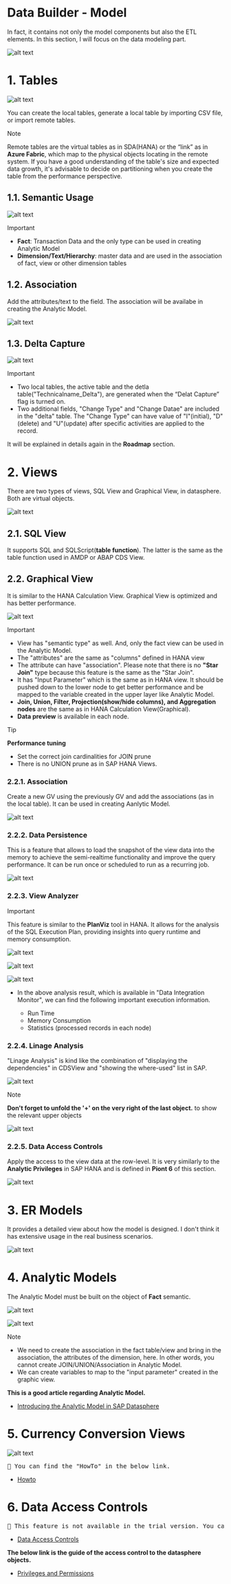 # Data Builder - Model

In fact, it contains not only the model components but also the ETL elements. In this section, I will focus on the data modeling part.

![alt text](/DataBuilder/images/DataBuilder.png?raw=true)


# 1. Tables

![alt text](/DataBuilder/images/Tables.png?raw=true)

You can create the local tables, generate a local table by importing CSV file, or import remote tables. 

> [!NOTE]
> Remote tables are the virtual tables as in SDA(HANA) or the “link” as in **Azure Fabric**, which map to the physical objects locating in the remote system.
> If you have a good understanding of the table's size and expected data growth, it's advisable to decide on partitioning when you create the table from the performance perspective.

## 1.1. Semantic Usage
![alt text](/DataBuilder/images/NewTable.png?raw=true)

> [!IMPORTANT] 
> -	**Fact**: Transaction Data and the only type can be used in creating Analytic Model
> -	**Dimension/Text/Hierarchy**: master data and are used in the association of fact, view or other dimension tables 

## 1.2. Association
Add the attributes/text to the field. The association will be availabe in creating the Analytic Model.

![alt text](/DataBuilder/images/TableAssociation.png?raw=true)


## 1.3. Delta Capture 

![alt text](/DataBuilder/images/TableDelta.png?raw=true)

> [!IMPORTANT] 
> - Two local tables, the active table and the detla table("Technicalname_Delta"), are generated when the “Delat Capture” flag is turned on. 
> - Two additional fields, "Change Type" and "Change Datae" are included in the "delta" table. The "Change Type" can have value of "I"(initial), "D"(delete) and "U"(update) after specific activities are applied to the record.

It will be explained in details again in the **Roadmap** section.

# 2. Views
There are two types of views, SQL View and Graphical View, in datasphere. Both are virtual objects. <BR/>

![alt text](/DataBuilder/images/Views.png?raw=true)

## 2.1. SQL View
It supports SQL and SQLScript(**table function**). The latter is the same as the table function used in AMDP or ABAP CDS View.

## 2.2. Graphical View
It is similar to the HANA Calculation View. Graphical View is optimized and has better performance.

![alt text](/DataBuilder/images/NewGV.png?raw=true)

> [!IMPORTANT]
>-	View has "semantic type" as well. And, only the fact view can be used in the Analytic Model.
>-	The "attributes" are the same as "columns" defined in HANA view
>-  The attribute can have "association". Please note that there is no **"Star Join"** type because this feature is the same as the "Star Join".
>-	It has "Input Parameter" which is the same as in HANA view. It should be pushed down to the lower node to get better performance and be mapped to the variable created in the upper layer like Analytic Model.
>-  **Join, Union, Filter, Projection(show/hide columns), and Aggregation nodes** are the same as in HANA Calculation View(Graphical).
>-  **Data preview** is available in each node.

> [!Tip]
> **Performance tuning**
> - Set the correct join cardinalities for JOIN prune
> - There is no UNION prune as in SAP HANA Views.

### 2.2.1. Association
Create a new GV using the previously GV and add the associations (as in the local table). It can be used in creating Aanlytic Model.

![alt text](/DataBuilder/images/NewGV_Asso.png?raw=true)

### 2.2.2. Data Persistence
This is a feature that allows to load the snapshot of the view data into the memory to achieve the semi-realtime functionality and improve the query performance. It can be run once or scheduled to run as a recurring job.

![alt text](/DataBuilder/images/GV_Persistence.png?raw=true)

### 2.2.3. View Analyzer

> [!IMPORTANT] 
> This feature is similar to the **PlanViz** tool in HANA. It allows for the analysis of the SQL Execution Plan, providing insights into query runtime and memory consumption.

![alt text](/DataBuilder/images/GV_Analyzer1.png?raw=true)

![alt text](/DataBuilder/images/GV_Analyzer2.png?raw=true)

![alt text](/DataBuilder/images/GV_Analyzer3.png?raw=true)

- In the above analysis result, which is available in "Data Integration Monitor", we can find the following important execution information. 

  -  Run Time
  -  Memory Consumption
  -  Statistics (processed records in each node)

### 2.2.4. Linage Analysis

"Linage Analysis" is kind like the combination of "displaying the dependencies" in CDSView and "showing the where-used" list in SAP.

![alt text](/DataBuilder/images/LinageAnalysis.png?raw=true)

> [!Note] 
>  **Don't forget to unfold the '+' on the very right of the last object.** to show the relevant upper objects

![alt text](/DataBuilder/images/WhereUsed.png?raw=true)


### 2.2.5. Data Access Controls

Apply the access to the view data at the row-level. 
It is very similarly to the **Analytic Privileges** in SAP HANA and is defined in **Piont 6** of this section.

![alt text](/DataBuilder/images/GV_DCA.png?raw=true)

# 3. ER Models
It provides a detailed view about how the model is designed. I don't think it has extensive usage in the real business scenarios. 

![alt text](/DataBuilder/images/ERModel.png?raw=true)


# 4. Analytic Models

The Analytic Model must be built on the object of **Fact** semantic.

![alt text](/DataBuilder/images/AM.png?raw=true)

![alt text](/DataBuilder/images/NewAM.png?raw=true)

> [!Note]
>- We need to create the association in the fact table/view and bring in the association, the attributes of the dimension, here. In other words, you cannot create JOIN/UNION/Association in Analytic Model.
>- We can create variables to map to the "input parameter" created in the graphic view.

**This is a good article regarding Analytic Model.**
- [Introducing the Analytic Model in SAP Datasphere](https://community.sap.com/t5/technology-blogs-by-sap/introducing-the-analytic-model-in-sap-datasphere/ba-p/13568591)

# 5. Currency Conversion Views
![alt text](/DataBuilder/images/Others.png?raw=true)

<pre>🚩 You can find the "HowTo" in the below link.</pre>
- [Howto](https://community.sap.com/t5/technology-blogs-by-members/currency-translation-in-sap-datasphere/ba-p/13688008)

# 6. Data Access Controls
<pre>🚩 This feature is not available in the trial version. You can find the detailed information in the below link.</pre>
- [Data Access Controls](https://community.sap.com/t5/technology-blogs-by-sap/sap-datasphere-security-amp-data-access-controls-overview/ba-p/13805353)

**The below link is the guide of the access control to the datasphere objects.**
- [Privileges and Permissions](https://help.sap.com/docs/SAP_DATASPHERE/9f804b8efa8043539289f42f372c4862/d7350c6823a14733a7a5727bad8371aa.html)
